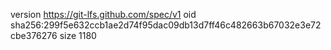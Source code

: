 version https://git-lfs.github.com/spec/v1
oid sha256:299f5e632ccb1ae2d74f95dac09db13d7ff46c482663b67032e3e72cbe376276
size 1180
